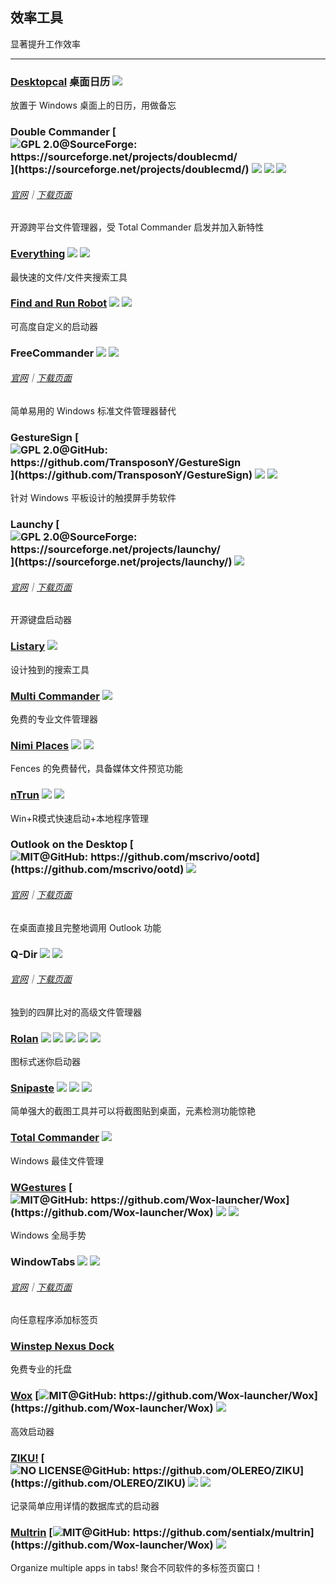 ## 效率工具

显著提升工作效率

---

### [Desktopcal](http://www.desktopcal.com/) 桌面日历 ![](../assets/earth-globe.png)

放置于 Windows 桌面上的日历，用做备忘

### Double Commander [![](../assets/open-source-icon.png "GPL 2.0@SourceForge: https://sourceforge.net/projects/doublecmd/")](https://sourceforge.net/projects/doublecmd/) ![](../assets/earth-globe.png) ![](../assets/usb.png) ![](../assets/multi_platform.png)

###### [官网](https://doublecmd.sourceforge.io/)｜[下载页面](https://sourceforge.net/p/doublecmd/wiki/Download/)

开源跨平台文件管理器，受 Total Commander 启发并加入新特性

### [Everything](http://www.voidtools.com/) ![](../assets/earth-globe.png) ![](../assets/usb.png)

最快速的文件/文件夹搜索工具

### [Find and Run Robot](https://www.donationcoder.com/Software/Mouser/findrun/) ![](../assets/united-states.png) ![](../assets/usb.png)

可高度自定义的启动器

### FreeCommander ![](../assets/earth-globe.png) ![](../assets/usb.png)

###### [官网](http://freecommander.com/en/summary/)｜[下载页面](http://freecommander.com/en/downloads/)

简单易用的 Windows 标准文件管理器替代

### GestureSign [![](../assets/open-source-icon.png "GPL 2.0@GitHub: https://github.com/TransposonY/GestureSign")](https://github.com/TransposonY/GestureSign) ![](../assets/china.png)  ![](../assets/united-states.png)

针对 Windows 平板设计的触摸屏手势软件

### Launchy [![](../assets/open-source-icon.png "GPL 2.0@SourceForge: https://sourceforge.net/projects/launchy/")](https://sourceforge.net/projects/launchy/) ![](../assets/earth-globe.png)

###### [官网](http://www.launchy.net/)｜[下载页面](http://www.launchy.net/download.php)

开源键盘启动器

### [Listary](http://www.listary.com/) ![](../assets/earth-globe.png)

设计独到的搜索工具

### [Multi Commander](http://multicommander.com/) ![](../assets/earth-globe.png)

免费的专业文件管理器

### [Nimi Places](http://mynimi.net/Projects/Nimi-Places/) ![](../assets/united-states.png) ![](../assets/usb.png)

Fences 的免费替代，具备媒体文件预览功能

### [nTrun](http://www.ntrun.com/) ![](../assets/china.png) ![](../assets/usb.png)

Win+R模式快速启动+本地程序管理

### Outlook on the Desktop [![](../assets/open-source-icon.png "MIT@GitHub: https://github.com/mscrivo/ootd")](https://github.com/mscrivo/ootd) ![](../assets/united-states.png)

###### [官网](https://outlookonthedesktop.com/)｜[下载页面](https://outlookonthedesktop.com/download)

在桌面直接且完整地调用 Outlook 功能

### Q-Dir ![](../assets/earth-globe.png) ![](../assets/usb.png)

###### [官网](http://www.softwareok.com/?seite=Freeware/Q-Dir)｜[下载页面](http://www.softwareok.com/?Download=Q-Dir)

独到的四屏比对的高级文件管理器

### [Rolan](http://www.irolan.com/) ![](../assets/china.png)  ![](../assets/united-states.png)  ![](../assets/hong-kong.png)  ![](../assets/japan.png) ![](../assets/usb.png)

图标式迷你启动器

### [Snipaste](https://snipaste.com/) ![](../assets/earth-globe.png) ![](../assets/usb.png) ![](../assets/windows-store.png)

简单强大的截图工具并可以将截图贴到桌面，元素检测功能惊艳

### [Total Commander](https://www.ghisler.com/) ![](../assets/earth-globe.png)

Windows 最佳文件管理

### [WGestures](http://www.yingdev.com/projects/wgestures) [![](../assets/open-source-icon.png "MIT@GitHub: https://github.com/Wox-launcher/Wox")](https://github.com/Wox-launcher/Wox) ![](../assets/china.png) ![](../assets/united-states.png)

Windows 全局手势

### WindowTabs ![](../assets/earth-globe.png) ![](../assets/usb.png)

###### [官网](http://windowtabs.com/)｜[下载页面](http://windowtabs.com/download/)

向任意程序添加标签页

### [Winstep Nexus Dock](http://www.winstep.net/nexus.asp)

免费专业的托盘

### [Wox](http://www.getwox.com/) [![](../assets/open-source-icon.png "MIT@GitHub: https://github.com/Wox-launcher/Wox")](https://github.com/Wox-launcher/Wox) ![](../assets/earth-globe.png)

高效启动器

### [ZIKU!](http://ziku.olereo.com/) [![](../assets/open-source-icon.png "NO LICENSE@GitHub: https://github.com/OLEREO/ZIKU")](https://github.com/OLEREO/ZIKU) ![](../assets/china.png) ![](../assets/usb.png)

记录简单应用详情的数据库式的启动器

### [Multrin](https://github.com/sentialx/multrin) [![](..\assets\open-source-icon.png "MIT@GitHub: https://github.com/sentialx/multrin")](https://github.com/Wox-launcher/Wox) ![](..\assets\earth-globe.png)

Organize multiple apps in tabs! 聚合不同软件的多标签页窗口！